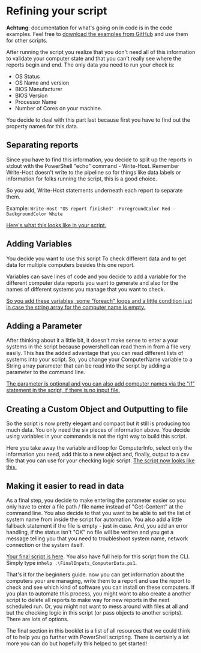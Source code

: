 # Refining your script

**Achtung**: documentation for what's going on in code is in the code examples. Feel free to [download the examples from GitHub](https://github.com/SSpeights/PowerShellGuide) and use them for other scripts.

After running the script you realize that you don't need all of this information to validate your computer state and that you can't really see where the reports begin and end. The only data you need to run your check is:

* OS Status
* OS Name and version
* BIOS Manufacturer
* BIOS Version
* Processor Name
* Number of Cores on your machine.

You decide to deal with this part last because first you have to find out the property names for this data.

## Separating reports

Since you have to find this information, you decide to split up the reports in stdout with the PowerShell "echo" command - Write-Host. Remember Write-Host doesn't write to the pipeline so for things like data labels or information for folks running the script, this is a good choice.

So you add, Write-Host statements underneath each report to separate them.

Example: `Write-Host "OS report finished" -ForegroundColor Red -BackgroundColor White`

[Here's what this looks like in your script.](/Examples/SplitReports-ComputerIData.ps1)

## Adding Variables

You decide you want to use this script To check different data and to get data for multiple computers besides this one report.

Variables can save lines of code and you decide to add a variable for the different computer data reports you want to generate and also for the names of different systems you manage that you want to check.

[So you add these variables, some "foreach" loops and a little condition just in case the string array for the computer name is empty.](/Examples/AddVariable_ComputerData.ps1)

## Adding a Parameter

After thinking about it a little bit, it doesn't make sense to enter a your systems in the script because powershell can read them in from a file very easily. This has the added advantage that you can read different lists of systems into your script. So, you change your ComputerName variable to a String array parameter that can be read into the script by adding a parameter to the command line.

[The parameter is optional and you can also add computer names via the "if" statement in the script, if there is no input file.](/Examples/AddParameter1_ComputerInformation.ps1)

## Creating a Custom Object and Outputting to file

So the script is now pretty elegant and compact but it still is producing too much data. You only need the six pieces of information  above. You decide using variables in your commands is not the right way to build this script.

Here you take away the variable and loop for ComputerInfo, select only the information you need, add this to a new object and, finally, output to a csv file that you can use for your checking logic script. [The script now looks like this.](/Examples/CreateObject-OutputToFile_ComputerData.ps1)

## Making it easier to read in data

As a final step, you decide to make entering the parameter easier so you only have to enter a file path / file name instead of "Get-Content" at the command line. You also decide to that you want to be able to set the list of system name from inside the script for automation. You also add a little fallback statement if the file is empty - just in case. And, you add an error handling, if the status isn't "OK" no file will be written and you get a message telling you that you need to troubleshoot system name, network connection or the system itself.

[Your final script is here](/Examples/FinalInputs_ComputerData.ps1). You also have full help for this script from the CLI. Simply type in`help .\FinalInputs_ComputerData.ps1`.

That's it for the beginners guide. now you can get information about the computers your are managing, write them to a report and use the report to check and see which kind of software you can install on these computers. If you plan to automate this process, you might want to also create a another script to delete all reports to make way for new reports in the next scheduled run. Or, you might not want to mess around with files at all and but the checking logic in this script \(or pass objects to another scripts\). There are lots of options.

The final section in this booklet is a list of all resources that we could think of to help you go further with PowerShell scripting. There is certainly a lot more you can do but hopefully this helped to get started!

